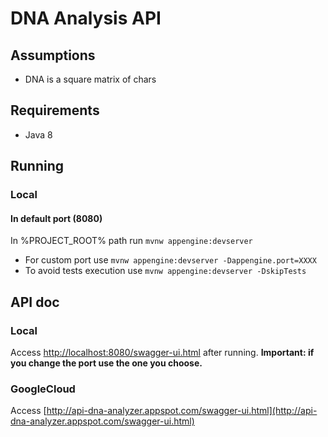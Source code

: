 # DNA Analysis API

## Assumptions
* DNA is a square matrix of chars

## Requirements
* Java 8

## Running

### Local
#### In default port (8080)
In %PROJECT_ROOT% path run ```mvnw appengine:devserver```

* For custom port use ```mvnw appengine:devserver -Dappengine.port=XXXX```
* To avoid tests execution use ```mvnw appengine:devserver -DskipTests```

## API doc
### Local
Access
[http://localhost:8080/swagger-ui.html](http://localhost:8080/swagger-ui.html)
after running. **Important: if you change the port use the one you choose.**

### GoogleCloud
Access [http://api-dna-analyzer.appspot.com/swagger-ui.html](http://api-dna-analyzer.appspot.com/swagger-ui.html)